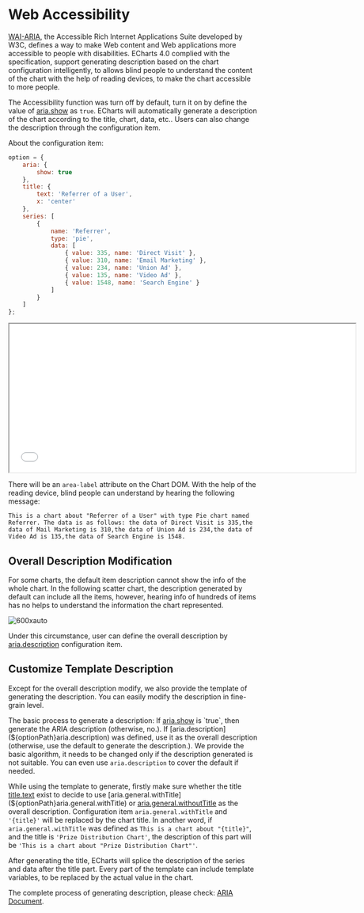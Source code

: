 # Web Accessibility

[WAI-ARIA](https://www.w3.org/WAI/intro/aria), the Accessible Rich Internet Applications Suite developed by W3C, defines a way to make Web content and Web applications more accessible to people with disabilities. ECharts 4.0 complied with the specification, support generating description based on the chart configuration intelligently, to allows blind people to understand the content of the chart with the help of reading devices, to make the chart accessible to more people.

The Accessibility function was turn off by default, turn it on by define the value of [aria.show](${optionPath}aria.show) as `true`. ECharts will automatically generate a description of the chart according to the title, chart, data, etc.. Users can also change the description through the configuration item.

About the configuration item:

```js
option = {
    aria: {
        show: true
    },
    title: {
        text: 'Referrer of a User',
        x: 'center'
    },
    series: [
        {
            name: 'Referrer',
            type: 'pie',
            data: [
                { value: 335, name: 'Direct Visit' },
                { value: 310, name: 'Email Marketing' },
                { value: 234, name: 'Union Ad' },
                { value: 135, name: 'Video Ad' },
                { value: 1548, name: 'Search Engine' }
            ]
        }
    ]
};
```

<iframe width="700" height="300" src="${exampleViewPath}doc-example/aria-pie&reset=1&edit=1"></iframe>


There will be an `area-label` attribute on the Chart DOM. With the help of the reading device, blind people can understand by hearing the following message:

```
This is a chart about "Referrer of a User" with type Pie chart named Referrer. The data is as follows: the data of Direct Visit is 335,the data of Mail Marketing is 310,the data of Union Ad is 234,the data of Video Ad is 135,the data of Search Engine is 1548.
```

## Overall Description Modification

For some charts, the default item description cannot show the info of the whole chart. In the following scatter chart, the description generated by default can include all the items, however, hearing info of hundreds of items has no helps to understand the information the chart represented.

![600xauto](~aria-example.png)

Under this circumstance, user can define the overall description by [aria.description](${optionPath}aria.description) configuration item.

## Customize Template Description

Except for the overall description modify, we also provide the template of generating the description. You can easily modify the description in fine-grain level.

The basic process to generate a description: If [aria.show](${optionPath}aria.show) is `true`, then generate the ARIA description (otherwise, no.). If [aria.description](${optionPath}aria.description) was defined, use it as the overall description (otherwise, use the default to generate the description.). We provide the basic algorithm, it needs to be changed only if the description generated is not suitable. You can even use `aria.description` to cover the default if needed.

While using the template to generate, firstly make sure whether the title [title.text](${optionPath}title.text) exist to decide to use [aria.general.withTitle](${optionPath}aria.general.withTitle) or [aria.general.withoutTitle](${optionPath}aria.general.withoutTitle) as the overall description. Configuration item `aria.general.withTitle` and `'{title}'` will be replaced by the chart title. In another word, if `aria.general.withTitle` was defined as `This is a chart about "{title}"`, and the title is `'Prize Distribution Chart'`, the description of this part will be `'This is a chart about "Prize Distribution Chart"'`.

After generating the title, ECharts will splice the description of the series and data after the title part. Every part of the template can include template variables, to be replaced by the actual value in the chart.

The complete process of generating description, please check: [ARIA Document](${optionPath}aria).
